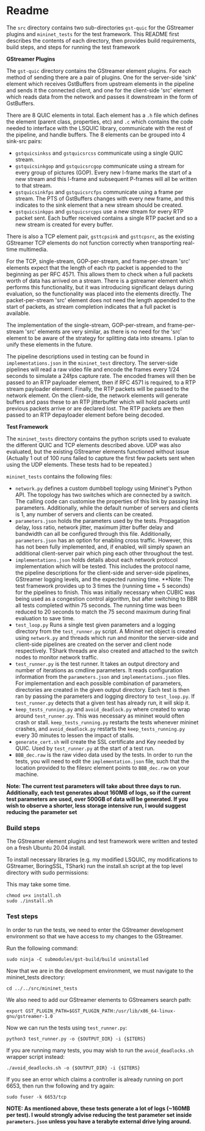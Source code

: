 # Readme

The `src` directory contains two sub-directories `gst-quic` for the GStreamer plugins and `mininet_tests` for the test framework. This README first describes the contents of each directory, then provides build requirements, build steps, and steps for running the test framework

**GStreamer Plugins**

The `gst-quic` directory contains the GStreamer element plugins. For each method of sending there are a pair of plugins. One for the server-side 'sink' element which receives GstBuffers from upstream elements in the pipeline and sends it the connected client, and one for the client-side 'src' element which reads data from the network and passes it downstream in the form of GstBuffers.

There are 8 QUIC elements in total. Each element has a `.h` file which defines the element (parent class, properties, etc) and `.c` which contains the code needed to interface with the LSQUIC library, communicate with the rest of the pipeline, and handle buffers. The 8 elements can be grouped into 4 sink-src pairs:

- `gstquicsinkss` and `gstquicsrcss` communicate using a single QUIC stream. 
- `gstquicsinkgop` and `gstquicsrcgop` communicate using a stream for every group of pictures (GOP). Every new I-frame marks the start of a new stream and this I-frame and subsequent P-frames will all be written to that stream. 
- `gstquicsinkfps` and `gstquicsrcfps` communicate using a frame per stream. The PTS of GstBuffers changes with every new frame, and this indicates to the sink element that a new stream should be created.
- `gstquicsinkpps` and `gstquicsrcpps` use a new stream for every RTP packet sent. Each buffer received contains a single RTP packet and so a new stream is created for every buffer.

There is also a TCP element pair, `gsttcpsink` and `gsttcpsrc`, as the existing GStreamer TCP elements do not function correctly when transporting real-time multimedia.

For the TCP, single-stream, GOP-per-stream, and frame-per-stream 'src' elements expect that the length of each rtp packet is appended to the beginning as per RFC 4571. This allows them to check when a full packets worth of data has arrived on a stream. There is a gstreamer element which performs this functionality, but it was introducing significant delays during evaluation, so the functionality was placed into the elements directly. The packet-per-stream 'src' element does not need the length appended to the start of packets, as stream completion indicates that a full packet is available.

The implementation of the single-stream, GOP-per-stream, and frame-per-stream 'src' elements are very similar, as there is no need for the 'src' element to be aware of the strategy for splitting data into streams. I plan to unify these elements in the future.

The pipeline descriptions used in testing can be found in `implementations.json` in the `mininet_test` directory. The server-side pipelines will read a raw video file and encode the frames every 1/24 seconds to simulate a 24fps capture rate. The encoded frames will then be passed to an RTP payloader element, then if RFC 4571 is required, to a RTP stream payloader element. Finally, the RTP packets will be passed to the network element. On the client-side, the network elements will generate buffers and pass these to an RTP jitterbuffer which will hold packets until previous packets arrive or are declared lost. The RTP packets are then passed to an RTP depayloader element before being decoded.

**Test Framework**

The `mininet_tests` directory contains the python scripts used to evaluate the different QUIC and TCP elements described above. UDP was also evaluated, but the existing GStreamer elements functioned without issue (Actually 1 out of 100 runs failed to capture the first few packets sent when using the UDP elements. These tests had to be repeated.)

`mininet_tests` contains the following files:

- `network.py` defines a custom dumbbell toplogy using Mininet's Python API. The topology has two switches which are connected by a switch. The calling code can customise the properties of this link by passing link parameters. Additionally, while the default number of servers and clients is 1, any number of servers and clients can be created.
- `parameters.json` holds the parameters used by the tests. Propagation delay, loss ratio, network jitter, maximum jitter buffer delay and bandwidth can all be configured through this file. Additionally, `parameters.json` has an option for enabling cross traffic. However, this has not been fully implemented, and, if enabled, will simply spawn an additional client-server pair which ping each other throughout the test.
- `implementations.json` holds details about each network protocol implementation which will be tested. This includes the protocol name, the pipeline descriptions for the client-side and server-side pipelines, GStreamer logging levels, and the expected running time. **Note: The test framework provides up to 3 times the (running time + 5 seconds) for the pipelines to finish. This was initially necessary when CUBIC was being used as a congestion control algorithm, but after switching to BBR all tests completed within 75 seconds. The running time was been reduced to 20 seconds to match the 75 second maximum during final evaluation to save time.
- `test_loop.py` Runs a single test given parameters and a logging directory from the `test_runner.py` script. A Mininet net object is created using `network.py` and threads which run and monitor the server-side and client-side pipelines are created on the server and client node respectively. TShark threads are also created and attached to the switch nodes to monitor network traffic.
- `test_runner.py` is the test runner. It takes an output directory and number of iterations as cmdline parameters. It reads configuration information from the `parameters.json` and `implementations.json` files. For implementation and each possible combination of parameters, directories are created in the given output directory. Each test is then ran by passing the parameters and logging directory to `test_loop.py`. If `test_runner.py` detects that a given test has already run, it will skip it.
- `keep_tests_running.py` and `avoid_deadlock.py` where created to wrap around `test_runner.py`. This was necessary as mininet would often crash or stall. `keep_tests_running.py` restarts the tests whenever mininet crashes, and `avoid_deadlock.py` restarts the `keep_tests_running.py` every 30 minutes to lessen the impact of stalls.
- `generate_cert.sh` will create the SSL certificate and Key needed by QUIC. Used by `test_runner.py` at the start of a test run.
- `BBB_dec.raw` is the raw video data used by the tests. In order to run the tests, you will need to edit the `implementation.json` file, such that the location provided to the filesrc element points to `BBB_dec.raw` on your machine. 

**Note: The current test parameters will take about three days to run. Additionally, each test generates about 160MB of logs, so if the current test parameters are used, over 500GB of data will be generated. If you wish to observe a shorter, less storage intensive run, I would suggest reducing the parameter set**


### Build steps

The GStreamer element plugins and test framework were written and tested on a fresh Ubuntu 20.04 install. 

To install necessary libraries (e.g. my modified LSQUIC, my modifications to GStreamer, BoringSSL, TShark) run the install.sh script at the top level directory with sudo permissions:

This may take some time.

```
chmod u+x install.sh
sudo ./install.sh
```




### Test steps

In order to run the tests, we need to enter the GStreamer development environment so that we have access to my changes to the GStreamer.

Run the following command:

```
sudo ninja -C submodules/gst-build/build uninstalled
```

Now that we are in the development environment, we must navigate to the mininet_tests directory:

```
cd ../../src/mininet_tests
```

We also need to add our GStreamer elements to GStreamers search path:

```
export GST_PLUGIN_PATH=$GST_PLUGIN_PATH:/usr/lib/x86_64-linux-gnu/gstreamer-1.0
```

Now we can run the tests using `test_runner.py`:

```
python3 test_runner.py -o {$OUTPUT_DIR} -i {$ITERS}
```

If you are running many tests, you may wish to run the `avoid_deadlocks.sh` wrapper script instead:

```
./avoid_deadlocks.sh -o {$OUTPUT_DIR} -i {$ITERS}
```

If you see an error which claims a controller is already running on port 6653, then run thw following and try again:

```
sudo fuser -k 6653/tcp
```

**NOTE: As mentioned above, these tests generate a lot of logs (~160MB per test). I would strongly advise reducing the test parameter set inside `parameters.json` unless you have a terabyte external drive lying around.** 

